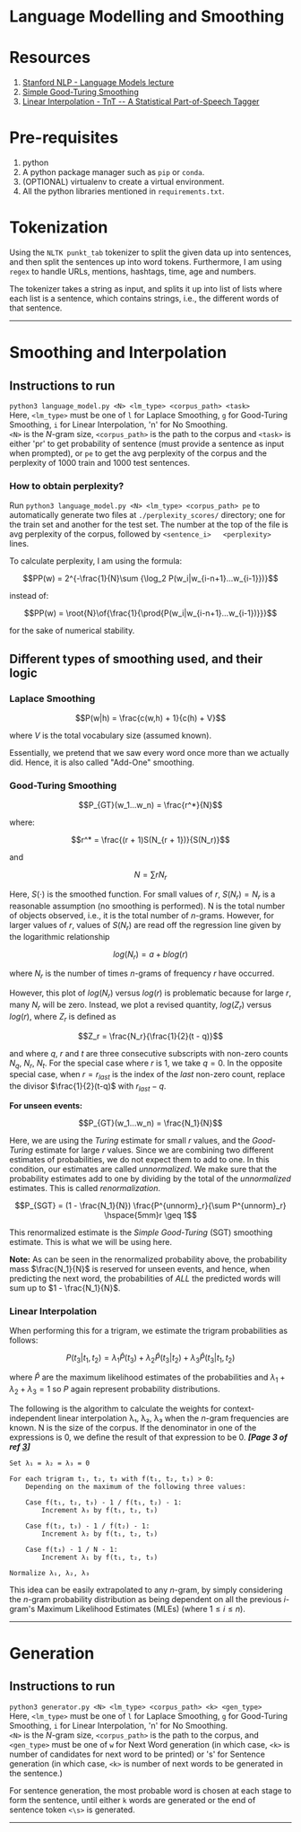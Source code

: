 # Language Modelling and Smoothing

# Resources

1. [Stanford NLP - Language Models lecture](https://web.stanford.edu/class/archive/cs/cs224n/cs224n.1086/handouts/cs224n-lecture2-language-models-slides.pdf)
2. [Simple Good-Turing Smoothing](https://www.d.umn.edu/~tpederse/Courses/CS8761-FALL02/Code/sgt-gale.pdf)
3. [Linear Interpolation - TnT -- A Statistical Part-of-Speech Tagger](https://aclanthology.org/A00-1031.pdf)

# Pre-requisites

1. python
2. A python package manager such as `pip` or `conda`.
3. (OPTIONAL) virtualenv to create a virtual environment.
4. All the python libraries mentioned in `requirements.txt`.

# Tokenization

Using the `NLTK punkt_tab` tokenizer to split the given data up into sentences, and then split the sentences up into
word tokens. Furthermore, I am using `regex` to handle URLs, mentions, hashtags, time, age and numbers.

The tokenizer takes a string as input, and splits it up into list of lists where each list is a sentence, which contains
strings, i.e., the different words of that sentence.

---

# Smoothing and Interpolation

## Instructions to run

```python3 language_model.py <N> <lm_type> <corpus_path> <task>```  
Here, `<lm_type>` must be one of `l` for Laplace Smoothing, `g` for Good-Turing Smoothing, `i` for Linear
Interpolation, 'n' for No Smoothing.  
`<N>` is the $N$-gram size, `<corpus_path>` is the path to the corpus and `<task>` is either 'pr' to get probability of
sentence (must provide a sentence as input when prompted), or `pe` to get the avg perplexity of the corpus and the
perplexity of 1000 train and 1000 test sentences.

### How to obtain perplexity?

Run ```python3 language_model.py <N> <lm_type> <corpus_path> pe``` to automatically generate two files at
`./perplexity_scores/` directory; one for the train set and another for the test set. The number at the top of the file
is avg perplexity of the corpus, followed by `<sentence_i>   <perplexity>` lines.

To calculate perplexity, I am using the formula:

$$PP(w) = 2^{-\frac{1}{N}\sum {\log_2 P(w_i|w_{i-n+1}...w_{i-1}})}$$

instead of:

$$PP(w) = \root{N}\of{\frac{1}{\prod{P(w_i|w_{i-n+1}...w_{i-1})}}}$$

for the sake of numerical stability.

## Different types of smoothing used, and their logic

### Laplace Smoothing

$$P(w|h) = \frac{c(w,h) + 1}{c(h) + V}$$

where $V$ is the total vocabulary size (assumed known).

Essentially, we pretend that we saw every word once more than we actually did. Hence, it is also called "Add-One"
smoothing.

### Good-Turing Smoothing

$$P_{GT}(w_1...w_n) = \frac{r^*}{N}$$

where:

$$r^* = \frac{(r + 1)S(N_{r + 1})}{S(N_r)}$$

and

$$N = \sum rN_r$$

Here, $S(\cdot)$ is the smoothed function. For small values of $r$, $S(N_r) = N_r$ is a reasonable assumption (no
smoothing is performed). N is the total number of objects observed, i.e., it is the total number of $n$-grams. However,
for larger values of $r$, values of $S(N_r)$ are read off the regression line given by
the logarithmic relationship

$$log(N_r) = a + blog(r)$$

where $N_r$ is the number of times $n$-grams of frequency $r$
have occurred.

However, this plot of $log(N_r)$ versus $log(r)$ is problematic because for large $r$, many $N_r$ will be zero. Instead,
we plot a revised quantity, $log(Z_r)$ versus $log(r)$, where $Z_r$ is defined as

$$Z_r = \frac{N_r}{\frac{1}{2}(t - q)}$$

and where $q$, $r$ and $t$ are three consecutive subscripts with non-zero counts $N_q$, $N_r$, $N_t$. For the special
case where $r$ is 1, we take $q = 0$. In the opposite special case, when $r = r_{last}$ is the index of the _last_
non-zero count, replace the divisor $\frac{1}{2}(t-q)$ with $r_{last}-q$.

**For unseen events:**

$$P_{GT}(w_1...w_n) = \frac{N_1}{N}$$

Here, we are using the _Turing_ estimate for small $r$ values, and the _Good-Turing_ estimate for large $r$ values.
Since we are combining two different estimates of probabilities, we do not expect
them to add to one. In this condition, our estimates are called _unnormalized_. We make sure that the
probability estimates add to one by dividing by the total of the _unnormalized_ estimates. This is called
_renormalization_.

$$P_{SGT} = (1 - \frac{N_1}{N}) \frac{P^{unnorm}_r}{\sum P^{unnorm}_r} \hspace{5mm}r \geq 1$$

This renormalized estimate is the _Simple Good-Turing_ (SGT) smoothing estimate. This is what we will be using here.

**Note:** As can be seen in the renormalized probability above, the probability mass $\frac{N_1}{N}$ is reserved for
unseen events, and hence, when predicting the next word, the probabilities of _ALL_ the predicted words will sum up
to $1 - \frac{N_1}{N}$.

### Linear Interpolation

When performing this for a trigram, we estimate the trigram probabilities as follows:

$$P(t_3|t_1, t_2) = \lambda_1\hat{P}(t_3) + \lambda_2\hat{P}(t_3|t_2) + \lambda_3\hat{P}(t_3|t_1, t_2)$$

where $\hat{P}$ are the maximum likelihood estimates of the probabilities and $\lambda_1 + \lambda_2 + \lambda_3 = 1$
so $P$ again represent probability distributions.

The following is the algorithm to calculate the weights for context-independent linear interpolation λ₁, λ₂, λ₃ when
the $n$-gram frequencies are known. N is the size of the corpus. If the denominator in one of the expressions
is 0, we define the result of that expression to be 0. _**[Page 3 of ref [3](https://aclanthology.org/A00-1031.pdf)]**_

```
Set λ₁ = λ₂ = λ₃ = 0

For each trigram t₁, t₂, t₃ with f(t₁, t₂, t₃) > 0:
    Depending on the maximum of the following three values:
    
    Case f(t₁, t₂, t₃) - 1 / f(t₁, t₂) - 1:
        Increment λ₃ by f(t₁, t₂, t₃)
    
    Case f(t₂, t₃) - 1 / f(t₂) - 1:
        Increment λ₂ by f(t₁, t₂, t₃)
    
    Case f(t₃) - 1 / N - 1:
        Increment λ₁ by f(t₁, t₂, t₃)
        
Normalize λ₁, λ₂, λ₃
```

This idea can be easily extrapolated to any $n$-gram, by simply considering the $n$-gram probability distribution as
being
dependent on all the previous $i$-gram's Maximum Likelihood Estimates (MLEs) (where $1 \leq i \leq n$).

---

# Generation

## Instructions to run

```python3 generator.py <N> <lm_type> <corpus_path> <k> <gen_type>```  
Here, `<lm_type>` must be one of `l` for Laplace Smoothing, `g` for Good-Turing Smoothing, `i` for Linear
Interpolation, 'n' for No Smoothing.  
`<N>` is the $N$-gram size, `<corpus_path>` is the path to the corpus, and `<gen_type>` must be one of `w` for Next Word
generation (in which case, `<k>` is number of candidates for next word to be printed) or 's' for Sentence generation (in
which case, `<k>` is number of next words to be generated in the sentence.)

For sentence generation, the most probable word is chosen at each stage to form the sentence, until either `k` words
are generated or the end of sentence token `<\s>` is generated.

---

